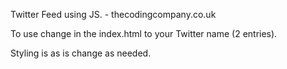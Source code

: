 Twitter Feed using JS. - thecodingcompany.co.uk

To use change <enter your twitter name> in the index.html to your Twitter name (2 entries).

Styling is as is change as needed.
